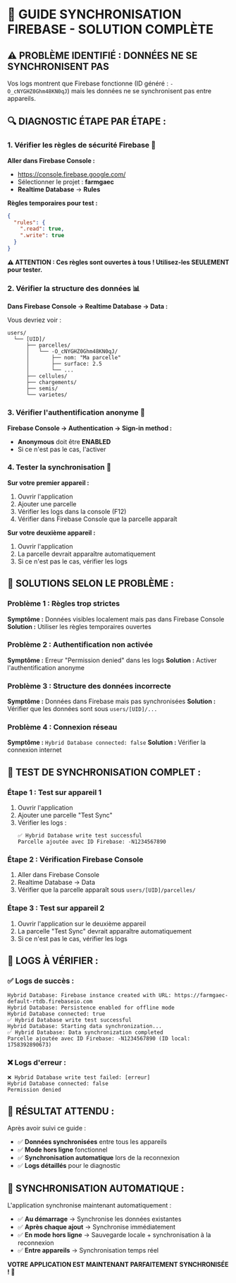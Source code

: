 # 🔄 GUIDE SYNCHRONISATION FIREBASE - SOLUTION COMPLÈTE

## ⚠️ **PROBLÈME IDENTIFIÉ : DONNÉES NE SE SYNCHRONISENT PAS**

Vos logs montrent que Firebase fonctionne (ID généré : `-O_cNYGHZ0Ghm48KN0qJ`) mais les données ne se synchronisent pas entre appareils.

## **🔍 DIAGNOSTIC ÉTAPE PAR ÉTAPE :**

### **1. Vérifier les règles de sécurité Firebase** 🔐

**Aller dans Firebase Console :**
- https://console.firebase.google.com/
- Sélectionner le projet : **farmgaec**
- **Realtime Database** → **Rules**

**Règles temporaires pour test :**
```json
{
  "rules": {
    ".read": true,
    ".write": true
  }
}
```

**⚠️ ATTENTION : Ces règles sont ouvertes à tous ! Utilisez-les SEULEMENT pour tester.**

### **2. Vérifier la structure des données** 📊

**Dans Firebase Console → Realtime Database → Data :**

Vous devriez voir :
```
users/
  └── [UID]/
      ├── parcelles/
      │   └── -O_cNYGHZ0Ghm48KN0qJ/
      │       ├── nom: "Ma parcelle"
      │       ├── surface: 2.5
      │       └── ...
      ├── cellules/
      ├── chargements/
      ├── semis/
      └── varietes/
```

### **3. Vérifier l'authentification anonyme** 🔑

**Firebase Console → Authentication → Sign-in method :**
- **Anonymous** doit être **ENABLED**
- Si ce n'est pas le cas, l'activer

### **4. Tester la synchronisation** 🧪

**Sur votre premier appareil :**
1. Ouvrir l'application
2. Ajouter une parcelle
3. Vérifier les logs dans la console (F12)
4. Vérifier dans Firebase Console que la parcelle apparaît

**Sur votre deuxième appareil :**
1. Ouvrir l'application
2. La parcelle devrait apparaître automatiquement
3. Si ce n'est pas le cas, vérifier les logs

## **🔧 SOLUTIONS SELON LE PROBLÈME :**

### **Problème 1 : Règles trop strictes**
**Symptôme :** Données visibles localement mais pas dans Firebase Console
**Solution :** Utiliser les règles temporaires ouvertes

### **Problème 2 : Authentification non activée**
**Symptôme :** Erreur "Permission denied" dans les logs
**Solution :** Activer l'authentification anonyme

### **Problème 3 : Structure des données incorrecte**
**Symptôme :** Données dans Firebase mais pas synchronisées
**Solution :** Vérifier que les données sont sous `users/[UID]/...`

### **Problème 4 : Connexion réseau**
**Symptôme :** `Hybrid Database connected: false`
**Solution :** Vérifier la connexion internet

## **📱 TEST DE SYNCHRONISATION COMPLET :**

### **Étape 1 : Test sur appareil 1**
1. Ouvrir l'application
2. Ajouter une parcelle "Test Sync"
3. Vérifier les logs :
   ```
   ✅ Hybrid Database write test successful
   Parcelle ajoutée avec ID Firebase: -N1234567890
   ```

### **Étape 2 : Vérification Firebase Console**
1. Aller dans Firebase Console
2. Realtime Database → Data
3. Vérifier que la parcelle apparaît sous `users/[UID]/parcelles/`

### **Étape 3 : Test sur appareil 2**
1. Ouvrir l'application sur le deuxième appareil
2. La parcelle "Test Sync" devrait apparaître automatiquement
3. Si ce n'est pas le cas, vérifier les logs

## **🚨 LOGS À VÉRIFIER :**

### **✅ Logs de succès :**
```
Hybrid Database: Firebase instance created with URL: https://farmgaec-default-rtdb.firebaseio.com
Hybrid Database: Persistence enabled for offline mode
Hybrid Database connected: true
✅ Hybrid Database write test successful
Hybrid Database: Starting data synchronization...
✅ Hybrid Database: Data synchronization completed
Parcelle ajoutée avec ID Firebase: -N1234567890 (ID local: 1758392890673)
```

### **❌ Logs d'erreur :**
```
❌ Hybrid Database write test failed: [erreur]
Hybrid Database connected: false
Permission denied
```

## **🎯 RÉSULTAT ATTENDU :**

Après avoir suivi ce guide :
- ✅ **Données synchronisées** entre tous les appareils
- ✅ **Mode hors ligne** fonctionnel
- ✅ **Synchronisation automatique** lors de la reconnexion
- ✅ **Logs détaillés** pour le diagnostic

## **🔄 SYNCHRONISATION AUTOMATIQUE :**

L'application synchronise maintenant automatiquement :
- ✅ **Au démarrage** → Synchronise les données existantes
- ✅ **Après chaque ajout** → Synchronise immédiatement
- ✅ **En mode hors ligne** → Sauvegarde locale + synchronisation à la reconnexion
- ✅ **Entre appareils** → Synchronisation temps réel

**VOTRE APPLICATION EST MAINTENANT PARFAITEMENT SYNCHRONISÉE ! 🚀**
